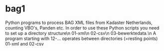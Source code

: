 # bag1
Python programs to process BAG XML files from Kadaster Netherlands, counting VBO's, Panden etc.
In order to use these Python scripts you need to set up a directory structure\n
  01-xml\n
  02-csv\n
  03-bewerktedata.\n
A program starting with 12-... operates between directories (=resting points) 01-xml and 02-csv
